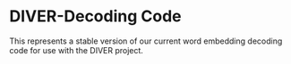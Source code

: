 # DIVER-Decoding Code
This represents a stable version of our current word embedding decoding code for use with the DIVER project.
